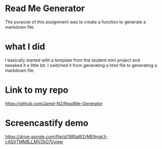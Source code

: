 # Read Me Generator
The purpose of this assignment was to create a function to generate a markdown file.

# what I did
 I basically started with a template from the student mini project and tweaked it a little bit.
 I switched it from generating a html file to generating a markdown file.

# Link to my repo
https://github.com/Jared-N2/ReadMe-Generator

# Screencastify demo

https://drive.google.com/file/d/16RlaWZrME9ngk3-c4QVTMMBJ_MVZkO7l/view

